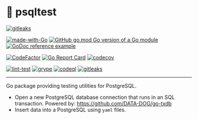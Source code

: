 # 🔬 psqltest
[![gitleaks](https://img.shields.io/badge/protected%20by-gitleaks-blue)](https://github.com/zricethezav/gitleaks-action)

[![made-with-Go](https://img.shields.io/badge/Made%20with-Go-1f425f.svg)](https://go.dev/)
[![GitHub go.mod Go version of a Go module](https://img.shields.io/github/go-mod/go-version/adrianbrad/psqltest)](https://github.com/adrianbrad/psqltest)
[![GoDoc reference example](https://img.shields.io/badge/godoc-reference-blue.svg)](https://godoc.org/adrianbrad/psqltest)

[![CodeFactor](https://www.codefactor.io/repository/github/adrianbrad/psqltest/badge)](https://www.codefactor.io/repository/github/adrianbrad/psqltest)
[![Go Report Card](https://goreportcard.com/badge/github.com/adrianbrad/psqltest)](https://goreportcard.com/report/github.com/adrianbrad/psqltest)
[![codecov](https://codecov.io/gh/adrianbrad/psqltest/branch/main/graph/badge.svg)](https://codecov.io/gh/adrianbrad/psqltest)

[![lint-test](https://github.com/adrianbrad/psqltest/workflows/lint-test/badge.svg)](https://github.com/adrianbrad/psqltest/actions?query=workflow%3Alint-test)
[![grype](https://github.com/adrianbrad/psqltest/workflows/grype/badge.svg)](https://github.com/adrianbrad/psqltest/actions?query=workflow%3Agrype)
[![codeql](https://github.com/adrianbrad/psqltest/workflows/CodeQL/badge.svg)](https://github.com/adrianbrad/psqltest/actions?query=workflow%3ACodeQL)
[![gitleaks](https://github.com/adrianbrad/psqltest/workflows/gitleaks/badge.svg)](https://github.com/adrianbrad/psqltest/actions?query=workflow%3Agitleaks)

---
Go package providing testing utilities for PostgreSQL.

- Open a new PostgreSQL database connection that runs in an SQL transaction. Powered by: https://github.com/DATA-DOG/go-txdb
- Insert data into a PostgreSQL using `yaml` files.